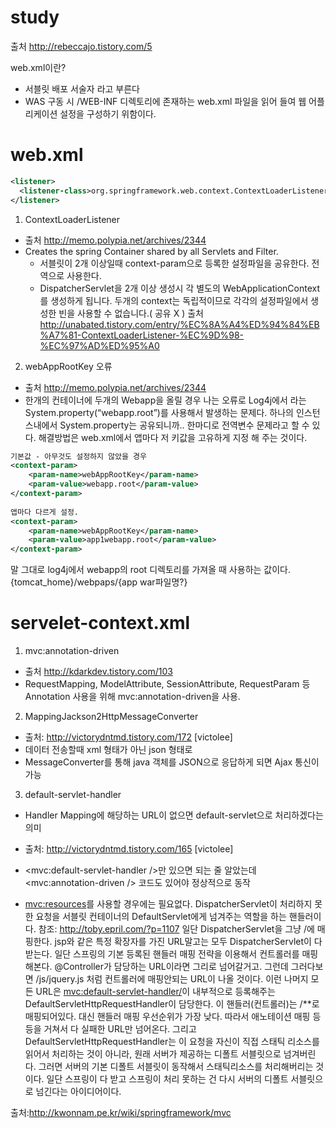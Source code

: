 # study

출처 http://rebeccajo.tistory.com/5

web.xml이란?
- 서블릿 배포 서술자 라고 부른다
- WAS 구동 시 /WEB-INF 디렉토리에 존재하는 web.xml 파일을 읽어 들여 웹 어플리케이션 설정을 구성하기 위함이다.

# web.xml
```xml
<listener>
  <listener-class>org.springframework.web.context.ContextLoaderListener</listener-class>
</listener>
```

1. ContextLoaderListener
- 출처 http://memo.polypia.net/archives/2344
- Creates the spring Container shared by all Servlets and Filter.
  - 서블릿이 2개 이상일때 context-param으로 등록한 설정파일을 공유한다. 전역으로 사용한다.
  - DispatcherServlet을 2개 이상 생성시 각 별도의 WebApplicationContext를 생성하게 됩니다. 
  두개의 context는 독립적이므로 각각의 설정파일에서 생성한 빈을 사용할 수 없습니다.( 공유 X )
 출처 http://unabated.tistory.com/entry/%EC%8A%A4%ED%94%84%EB%A7%81-ContextLoaderListener-%EC%9D%98-%EC%97%AD%ED%95%A0

2. webAppRootKey 오류
- 출처 http://memo.polypia.net/archives/2344
- 한개의 컨테이너에 두개의 Webapp을 올릴 경우 나는 오류로 Log4j에서 라는 System.property(“webapp.root”)를 사용해서 발생하는 문제다.
하나의 인스턴스내에서 System.property는 공유되니까.. 한마디로 전역변수 문제라고 할 수 있다. 해결방법은 web.xml에서 앱마다 저 키값을 
고유하게 지정 해 주는 것이다. 
```xml
기본값 - 아무것도 설정하지 않았을 경우
<context-param>
	<param-name>webAppRootKey</param-name>
	<param-value>webapp.root</param-value>
</context-param>
 
앱마다 다르게 설정.
<context-param>
	<param-name>webAppRootKey</param-name>
	<param-value>app1webapp.root</param-value>
</context-param>
```

말 그대로 log4j에서 webapp의 root 디렉토리를 가져올 때 사용하는 값이다. {tomcat_home}/webpaps/{app war파일명?}

# servelet-context.xml
1. mvc:annotation-driven
- 출처 http://kdarkdev.tistory.com/103
- RequestMapping, ModelAttribute, SessionAttribute, RequestParam 등 Annotation 사용을 위해 mvc:annotation-driven을 사용.

2. MappingJackson2HttpMessageConverter
- 출처: http://victorydntmd.tistory.com/172 [victolee]
- 데이터 전송할때 xml 형태가 아닌 json 형태로 
- MessageConverter를 통해 java 객체를 JSON으로 응답하게 되면 Ajax 통신이 가능

3. default-servlet-handler
- Handler Mapping에 해당하는 URL이 없으면 default-servlet으로 처리하겠다는 의미
- 출처: http://victorydntmd.tistory.com/165 [victolee]
- <mvc:default-servlet-handler />만 있으면 되는 줄 알았는데 <mvc:annotation-driven /> 코드도 있어야 정상적으로 동작

- <mvc:resources>를 사용할 경우에는 필요없다. 
DispatcherServlet이 처리하지 못한 요청을 서블릿 컨테이너의 DefaultServlet에게 넘겨주는 역할을 하는 핸들러이다. 참조: http://toby.epril.com/?p=1107 
일단 DispatcherServlet을 그냥 /에 매핑한다. jsp와 같은 특정 확장자를 가진 URL말고는 모두 DispatcherServlet이 다 받는다. 일단 스프링의 기본 등록된 핸들러 매핑 전략을 이용해서 컨트롤러를 매핑해본다. @Controller가 담당하는 URL이라면 그리로 넘어갈거고. 그런데 그러다보면 /js/jquery.js 처럼 컨트롤러에 매핑안되는 URL이 나올 것이다. 이런 나머지 모든 URL은 <mvc:default-servlet-handler/>이 내부적으로 등록해주는 DefaultServletHttpRequestHandler이 담당한다. 이 핸들러(컨트롤러)는 /**로 매핑되어있다. 대신 핸들러 매핑 우선순위가 가장 낮다. 따라서 애노테이션 매핑 등등을 거쳐서 다 실패한 URL만 넘어온다. 그리고 DefaultServletHttpRequestHandler는 이 요청을 자신이 직접 스태틱 리소스를 읽어서 처리하는 것이 아니라, 원래 서버가 제공하는 디폴트 서블릿으로 넘겨버린다. 그러면 서버의 기본 디폴트 서블릿이 동작해서 스태틱리소스를 처리해버리는 것이다. 일단 스프링이 다 받고 스프링이 처리 못하는 건 다시 서버의 디폴트 서블릿으로 넘긴다는 아이디어이다.

출처:http://kwonnam.pe.kr/wiki/springframework/mvc


